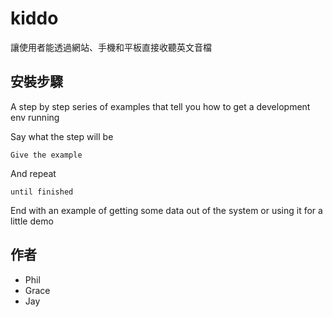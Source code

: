 # kiddo

讓使用者能透過網站、手機和平板直接收聽英文音檔

## 安裝步驟

A step by step series of examples that tell you how to get a development env running

Say what the step will be

```
Give the example
```

And repeat

```
until finished
```

End with an example of getting some data out of the system or using it for a little demo

## 作者

* Phil
* Grace
* Jay

